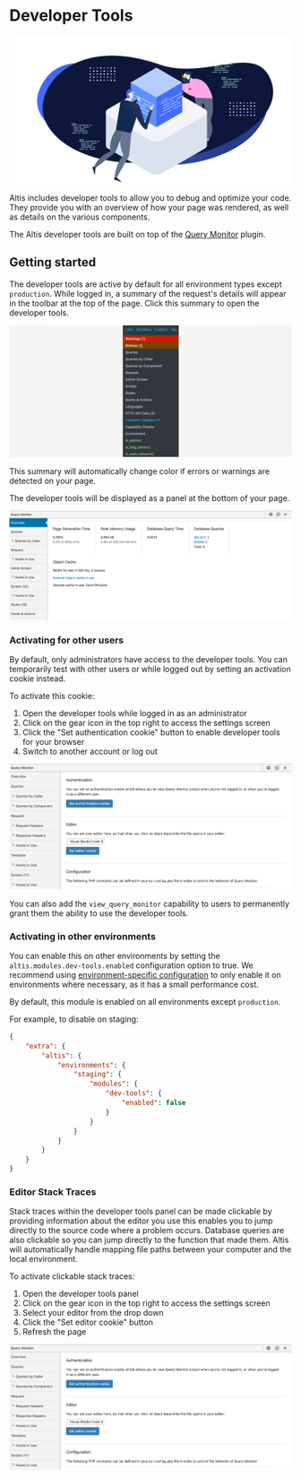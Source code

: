 # Developer Tools

![](./assets/banner-dev-tools.png)

Altis includes developer tools to allow you to debug and optimize your code. They provide you with an overview of how your page was rendered, as well as details on the various components.


The Altis developer tools are built on top of the [Query Monitor](https://querymonitor.com/) plugin.


## Getting started

The developer tools are active by default for all environment types except `production`. While logged in, a summary of the request's details will appear in the toolbar at the top of the page. Click this summary to open the developer tools.

![Screenshot of the developer tools toolbar item](./assets/toolbar.png)

This summary will automatically change color if errors or warnings are detected on your page.

The developer tools will be displayed as a panel at the bottom of your page.

![Screenshot of the developer tools panel](./assets/qm-overview.png)


### Activating for other users

By default, only administrators have access to the developer tools. You can temporarily test with other users or while logged out by setting an activation cookie instead.

To activate this cookie:

1. Open the developer tools while logged in as an administrator
2. Click on the gear icon in the top right to access the settings screen
3. Click the "Set authentication cookie" button to enable developer tools for your browser
4. Switch to another account or log out

![Screenshot of the developer tools panel](./assets/qm-settings.png)

You can also add the `view_query_monitor` capability to users to permanently grant them the ability to use the developer tools.


### Activating in other environments

You can enable this on other environments by setting the `altis.modules.dev-tools.enabled` configuration option to true. We recommend using [environment-specific configuration](docs://getting-started/configuration.md#environment-specific-configuration) to only enable it on environments where necessary, as it has a small performance cost.

By default, this module is enabled on all environments except `production`.

For example, to disable on staging:

```json
{
	"extra": {
		"altis": {
			"environments": {
				"staging": {
					"modules": {
						"dev-tools": {
							"enabled": false
						}
					}
				}
			}
		}
	}
}
```


### Editor Stack Traces

Stack traces within the developer tools panel can be made clickable by providing information about the editor you use this enables you to jump directly to the source code where a problem occurs. Database queries are also clickable so you can jump directly to the function that made them. Altis will automatically handle mapping file paths between your computer and the local environment.

To activate clickable stack traces:

1. Open the developer tools panel
2. Click on the gear icon in the top right to access the settings screen
3. Select your editor from the drop down
4. Click the "Set editor cookie" button
5. Refresh the page

![Screenshot of the developer tools panel](./assets/qm-settings.png)
